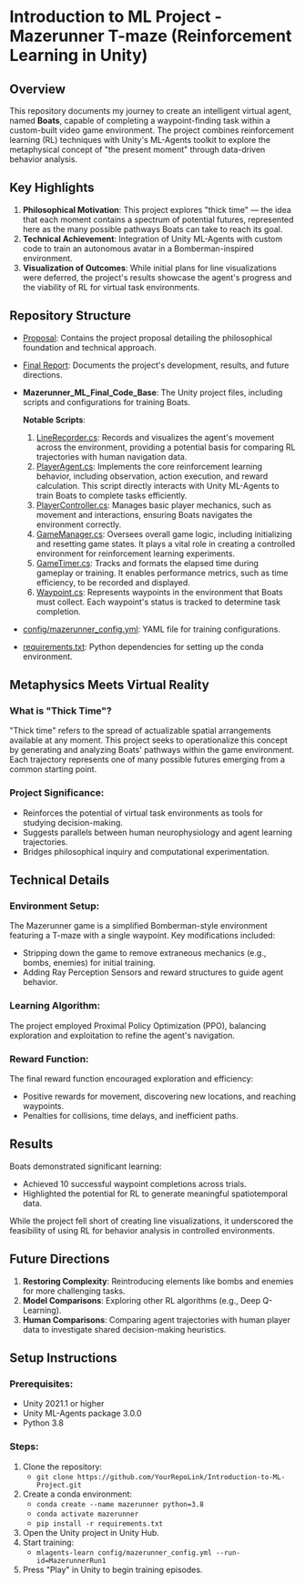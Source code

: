 # Introduction to ML Project - Mazerunner T-maze (Reinforcement Learning in Unity)

## Overview

This repository documents my journey to create an intelligent virtual agent, named **Boats**, capable of completing a waypoint-finding task within a custom-built video game environment. The project combines reinforcement learning (RL) techniques with Unity's ML-Agents toolkit to explore the metaphysical concept of "the present moment" through data-driven behavior analysis.

## Key Highlights

1. **Philosophical Motivation**: This project explores "thick time" — the idea that each moment contains a spectrum of potential futures, represented here as the many possible pathways Boats can take to reach its goal.
2. **Technical Achievement**: Integration of Unity ML-Agents with custom code to train an autonomous avatar in a Bomberman-inspired environment.
3. **Visualization of Outcomes**: While initial plans for line visualizations were deferred, the project's results showcase the agent's progress and the viability of RL for virtual task environments.

## Repository Structure

- [Proposal]((https://github.com/PlancksEpoch/Introduction-to-ML-Project/blob/main/Proposal/DSC412_001_FA24_PR_sbrantl.pdf)): Contains the project proposal detailing the philosophical foundation and technical approach.
- [Final Report](https://github.com/PlancksEpoch/Introduction-to-ML-Project/blob/main/Final_Report/DSC412_001_FA24_FR_sbrantl.pdf): Documents the project's development, results, and future directions.
- **Mazerunner_ML_Final_Code_Base**: The Unity project files, including scripts and configurations for training Boats.

  **Notable Scripts**:
   1. [LineRecorder.cs](https://github.com/PlancksEpoch/Introduction-to-ML-Project/blob/main/Mazerunner_ML_Final_Code_Base/Assets/Scripts/LineRecorder.cs): Records and visualizes the agent's movement across the environment, providing a potential basis for comparing RL trajectories with human navigation data.     
   2. [PlayerAgent.cs](https://github.com/PlancksEpoch/Introduction-to-ML-Project/blob/main/Mazerunner_ML_Final_Code_Base/Assets/Scripts/PlayerAgent.cs): Implements the core reinforcement learning behavior, including observation, action execution, and reward calculation. This script directly interacts with Unity ML-Agents to train Boats to complete tasks efficiently.
   3. [PlayerController.cs](https://github.com/PlancksEpoch/Introduction-to-ML-Project/blob/main/Mazerunner_ML_Final_Code_Base/Assets/Scripts/PlayerController.cs): Manages basic player mechanics, such as movement and interactions, ensuring Boats navigates the environment correctly.
   4. [GameManager.cs](https://github.com/PlancksEpoch/Introduction-to-ML-Project/blob/main/Mazerunner_ML_Final_Code_Base/Assets/Scripts/GameManager.cs): Oversees overall game logic, including initializing and resetting game states. It plays a vital role in creating a controlled environment for reinforcement learning experiments.
   5. [GameTimer.cs](https://github.com/PlancksEpoch/Introduction-to-ML-Project/blob/main/Mazerunner_ML_Final_Code_Base/Assets/Scripts/GameTimer.cs): Tracks and formats the elapsed time during gameplay or training. It enables performance metrics, such as time efficiency, to be recorded and displayed.
   6. [Waypoint.cs](https://github.com/PlancksEpoch/Introduction-to-ML-Project/blob/main/Mazerunner_ML_Final_Code_Base/Assets/Scripts/Waypoint.cs): Represents waypoints in the environment that Boats must collect. Each waypoint's status is tracked to determine task completion.
- [config/mazerunner_config.yml](https://github.com/PlancksEpoch/Introduction-to-ML-Project/blob/main/Mazerunner_ML_Final_Code_Base/config/mazerunner_config.yml): YAML file for training configurations.
- [requirements.txt](https://github.com/PlancksEpoch/Introduction-to-ML-Project/blob/main/requirements.txt): Python dependencies for setting up the conda environment.

## Metaphysics Meets Virtual Reality

### What is "Thick Time"?
"Thick time" refers to the spread of actualizable spatial arrangements available at any moment. This project seeks to operationalize this concept by generating and analyzing Boats' pathways within the game environment. Each trajectory represents one of many possible futures emerging from a common starting point.

### Project Significance:
- Reinforces the potential of virtual task environments as tools for studying decision-making.
- Suggests parallels between human neurophysiology and agent learning trajectories.
- Bridges philosophical inquiry and computational experimentation.

## Technical Details

### Environment Setup:
The Mazerunner game is a simplified Bomberman-style environment featuring a T-maze with a single waypoint. Key modifications included:
- Stripping down the game to remove extraneous mechanics (e.g., bombs, enemies) for initial training.
- Adding Ray Perception Sensors and reward structures to guide agent behavior.

### Learning Algorithm:
The project employed Proximal Policy Optimization (PPO), balancing exploration and exploitation to refine the agent's navigation.

### Reward Function:
The final reward function encouraged exploration and efficiency:
- Positive rewards for movement, discovering new locations, and reaching waypoints.
- Penalties for collisions, time delays, and inefficient paths.

## Results

Boats demonstrated significant learning:
- Achieved 10 successful waypoint completions across trials.
- Highlighted the potential for RL to generate meaningful spatiotemporal data.

While the project fell short of creating line visualizations, it underscored the feasibility of using RL for behavior analysis in controlled environments.

## Future Directions
1. **Restoring Complexity**: Reintroducing elements like bombs and enemies for more challenging tasks.
2. **Model Comparisons**: Exploring other RL algorithms (e.g., Deep Q-Learning).
3. **Human Comparisons**: Comparing agent trajectories with human player data to investigate shared decision-making heuristics.

## Setup Instructions

### Prerequisites:
- Unity 2021.1 or higher
- Unity ML-Agents package 3.0.0
- Python 3.8

### Steps:
1. Clone the repository:
    - `git clone https://github.com/YourRepoLink/Introduction-to-ML-Project.git`
2. Create a conda environment:
    - `conda create --name mazerunner python=3.8`
    - `conda activate mazerunner`
    - `pip install -r requirements.txt`
3. Open the Unity project in Unity Hub.
4. Start training:
    - `mlagents-learn config/mazerunner_config.yml --run-id=MazerunnerRun1`
5. Press "Play" in Unity to begin training episodes.
